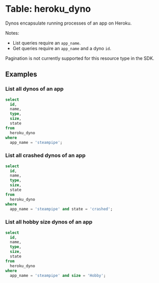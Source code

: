 # Table: heroku_dyno

Dynos encapsulate running processes of an app on Heroku.

Notes:
* List queries require an `app_name`.
* Get queries require an `app_name` and a dyno `id`.

Pagination is not currently supported for this resource type in the SDK.

## Examples

### List all dynos of an app

```sql
select
  id,
  name,
  type,
  size,
  state
from
  heroku_dyno
where
  app_name = 'steampipe';
```

### List all crashed dynos of an app

```sql
select
  id,
  name,
  type,
  size,
  state
from
  heroku_dyno
where
  app_name = 'steampipe' and state = 'crashed';
```

### List all hobby size dynos of an app

```sql
select
  id,
  name,
  type,
  size,
  state
from
  heroku_dyno
where
  app_name = 'steampipe' and size = 'Hobby';
```
